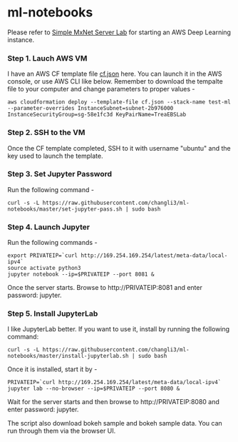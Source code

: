 # ml-notebooks
Please refer to [Simple MxNet Server Lab](../mx-mxnet) for starting an AWS Deep Learning instance.

### Step 1. Lauch AWS VM
I have an AWS CF template file [cf.json](../mx-mxnet/cf.json) here. You can launch it in the AWS console, or use AWS CLI like below. Remember to download the tempalte file to your computer and change parameters to proper values -
```
aws cloudformation deploy --template-file cf.json --stack-name test-ml --parameter-overrides InstanceSubnet=subnet-2b976000 InstanceSecurityGroup=sg-58e1fc3d KeyPairName=TreaEBSLab
```

### Step 2. SSH to the VM
Once the CF template completed, SSH to it with username "ubuntu" and the key used to launch the template.

### Step 3. Set Jupyter Password
Run the following command -
```
curl -s -L https://raw.githubusercontent.com/changli3/ml-notebooks/master/set-jupyter-pass.sh | sudo bash
```

### Step 4. Launch Jupyter
Run the following commands -
```
export PRIVATEIP=`curl http://169.254.169.254/latest/meta-data/local-ipv4`
source activate python3
jupyter notebook --ip=$PRIVATEIP --port 8081 &
```
Once the server starts. Browse to http://PRIVATEIP:8081 and enter password: jupyter.

### Step 5. Install JupyterLab
I like JupyterLab better. If you want to use it, install by running the following command: 
```
curl -s -L https://raw.githubusercontent.com/changli3/ml-notebooks/master/install-jupyterlab.sh | sudo bash
```

Once it is installed, start it by -
```
PRIVATEIP=`curl http://169.254.169.254/latest/meta-data/local-ipv4`
jupyter lab --no-browser --ip=$PRIVATEIP --port 8080 &
```
Wait for the server starts and then browse to http://PRIVATEIP:8080 and enter password: jupyter. 

The script also download bokeh sample and bokeh sample data. You can run through them via the browser UI.
